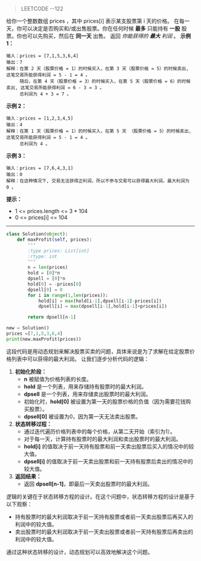 > LEETCODE --122


给你一个整数数组 prices ，其中 prices[i] 表示某支股票第 i 天的价格。
在每一天，你可以决定是否购买和/或出售股票。你在任何时候 **最多** 只能持有 **一股** 股票。你也可以先购买，然后在 **同一天** 出售。
返回 _你能获得的 **最大** 利润_ 。
**示例 1：**
```
输入：prices = [7,1,5,3,6,4]
输出：7
解释：在第 2 天（股票价格 = 1）的时候买入，在第 3 天（股票价格 = 5）的时候卖出, 这笔交易所能获得利润 = 5 - 1 = 4 。
     随后，在第 4 天（股票价格 = 3）的时候买入，在第 5 天（股票价格 = 6）的时候卖出, 这笔交易所能获得利润 = 6 - 3 = 3 。
     总利润为 4 + 3 = 7 。
```
**示例 2：**
```
输入：prices = [1,2,3,4,5]
输出：4
解释：在第 1 天（股票价格 = 1）的时候买入，在第 5 天 （股票价格 = 5）的时候卖出, 这笔交易所能获得利润 = 5 - 1 = 4 。
     总利润为 4 。
```
**示例 3：**
```
输入：prices = [7,6,4,3,1]
输出：0
解释：在这种情况下, 交易无法获得正利润，所以不参与交易可以获得最大利润，最大利润为 0 。
```

**提示：**

- 1 <= prices.length <= 3 * 104
- 0 <= prices[i] <= 104

---

```python
class Solution(object):
    def maxProfit(self, prices):
        """
        :type prices: List[int]
        :rtype: int
        """
        n = len(prices)
        hold = [0]*n
        dpsell = [0]*n
        hold[0] = -prices[0]
        dpsell[0] = 0
        for i in range(1,len(prices)):
            hold[i] = max(hold[i-1],dpsell[i-1]-prices[i])
            dpsell[i] = max(dpsell[i-1],hold[i-1]+prices[i])

        return dpsell[n-1]

new = Solution()
prices =[7,1,5,3,6,4]
print(new.maxProfit(prices))
```
这段代码是用动态规划来解决股票买卖的问题，具体来说是为了求解在给定股票价格列表中可以获得的最大利润。
让我们逐步分析代码的逻辑：

1. **初始化阶段：**
   - **n** 被赋值为价格列表的长度。
   - **hold** 是一个列表，用来存储持有股票时的最大利润。
   - **dpsell** 是一个列表，用来存储卖出股票时的最大利润。
   - 初始化时，**hold[0]** 被设置为第一天的股票价格的负值（因为需要花钱购买股票）。
   - **dpsell[0]** 被设置为0，因为第一天无法卖出股票。
2. **状态转移过程：**
   - 通过迭代遍历价格列表中的每个价格，从第二天开始（索引为1）。
   - 对于每一天，计算持有股票时的最大利润和卖出股票时的最大利润。
   - **hold[i]** 的值取决于前一天持有股票和前一天卖出股票后买入的情况中的较大值。
   - **dpsell[i]** 的值取决于前一天卖出股票和前一天持有股票后卖出的情况中的较大值。
3. **返回结果：**
   - 返回 **dpsell[n-1]**，即最后一天卖出股票时的最大利润。

逻辑的关键在于状态转移方程的设计。在这个问题中，状态转移方程的设计是基于以下观察：

- 持有股票时的最大利润取决于前一天持有股票或者前一天卖出股票后再买入的利润中的较大值。
- 卖出股票时的最大利润取决于前一天卖出股票或者前一天持有股票后再卖出的利润中的较大值。

通过这种状态转移的设计，动态规划可以高效地解决这个问题。
